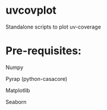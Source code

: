 # uvcovplot
Standalone scripts to plot uv-coverage


Pre-requisites:
===============

Numpy

Pyrap (python-casacore)

Matplotlib

Seaborn

